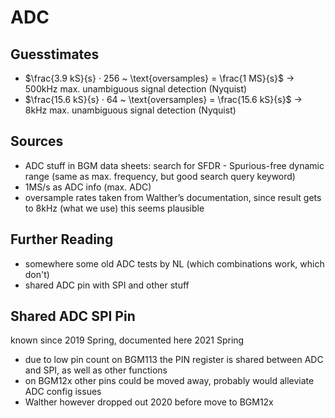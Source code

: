 # ADC

## Guesstimates

- $\frac{3.9 kS}{s} · 256 ~ \text{oversamples} = \frac{1 MS}{s}$ → 500kHz max. unambiguous signal detection (Nyquist)
- $\frac{15.6 kS}{s} · 64 ~ \text{oversamples} = \frac{15.6 kS}{s}$ → 8kHz max. unambiguous signal detection (Nyquist)

## Sources

- ADC stuff in BGM data sheets: search for SFDR - Spurious-free dynamic range (same as max. frequency, but good search query keyword)
- 1MS/s as ADC info (max. ADC)
- oversample rates taken from Walther’s documentation, since result gets to 8kHz (what we use) this seems plausible

## Further Reading

- somewhere some old ADC tests by NL (which combinations work, which don't)
- shared ADC pin with SPI and other stuff

## Shared ADC SPI Pin

known since 2019 Spring, documented here 2021 Spring

- due to low pin count on BGM113 the PIN register is shared between ADC and SPI, as well as other functions
- on BGM12x other pins could be moved away, probably would alleviate ADC config issues
- Walther however dropped out 2020 before move to BGM12x
